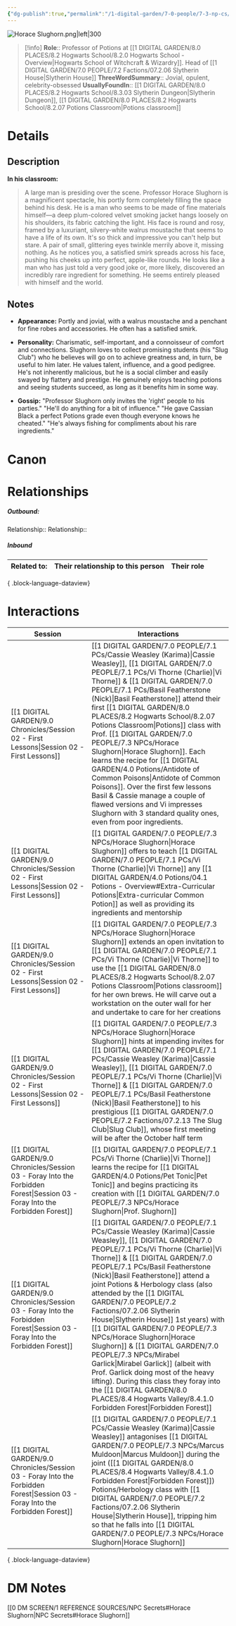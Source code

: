 ```yaml
---
{"dg-publish":true,"permalink":"/1-digital-garden/7-0-people/7-3-np-cs/horace-slughorn/","tags":["#person","hogwarts-faculty","hogwarts","professor","slytherin","slug-club"]}
---
```


![Horace Slughorn.png|left|300](/img/user/1%20DIGITAL%20GARDEN/7.0%20PEOPLE/7.3%20NPCs/Headshots/Horace%20Slughorn.png)
>[!info] 
>**Role**:: Professor of Potions at [[1 DIGITAL GARDEN/8.0 PLACES/8.2 Hogwarts School/8.2.0 Hogwarts School - Overview\|Hogwarts School of Witchcraft & Wizardry]]. Head of [[1 DIGITAL GARDEN/7.0 PEOPLE/7.2 Factions/07.2.06 Slytherin House\|Slytherin House]]
>**ThreeWordSummary**:: Jovial, opulent, celebrity-obsessed
>**UsuallyFoundIn**:: [[1 DIGITAL GARDEN/8.0 PLACES/8.2 Hogwarts School/8.3.03 Slytherin Dungeon\|Slytherin Dungeon]], [[1 DIGITAL GARDEN/8.0 PLACES/8.2 Hogwarts School/8.2.07 Potions Classroom\|Potions classroom]]

# Details

## Description
**In his classroom:**
>A large man is presiding over the scene. Professor Horace Slughorn is a magnificent spectacle, his portly form completely filling the space behind his desk. He is a man who seems to be made of fine materials himself—a deep plum-colored velvet smoking jacket hangs loosely on his shoulders, its fabric catching the light.
>His face is round and rosy, framed by a luxuriant, silvery-white walrus moustache that seems to have a life of its own. It's so thick and impressive you can't help but stare. A pair of small, glittering eyes twinkle merrily above it, missing nothing.
>As he notices you, a satisfied smirk spreads across his face, pushing his cheeks up into perfect, apple-like rounds. He looks like a man who has just told a very good joke or, more likely, discovered an incredibly rare ingredient for something. He seems entirely pleased with himself and the world.

## Notes
- **Appearance:** Portly and jovial, with a walrus moustache and a penchant for fine robes and accessories. He often has a satisfied smirk.
    
- **Personality:** Charismatic, self-important, and a connoisseur of comfort and connections. Slughorn loves to collect promising students (his "Slug Club") who he believes will go on to achieve greatness and, in turn, be useful to him later. He values talent, influence, and a good pedigree. He's not inherently malicious, but he is a social climber and easily swayed by flattery and prestige. He genuinely enjoys teaching potions and seeing students succeed, as long as it benefits him in some way.
    
- **Gossip:** "Professor Slughorn only invites the 'right' people to his parties." "He'll do anything for a bit of influence." "He gave Cassian Black a perfect Potions grade even though everyone knows he cheated." "He's always fishing for compliments about his rare ingredients."


# Canon

# Relationships
##### Outbound:
Relationship::
Relationship::

##### Inbound
| Related to: | Their relationship to this person | Their role |
| ----------- | --------------------------------- | ---------- |

{ .block-language-dataview}

# Interactions

| Session                                                                                                                           | Interactions                                                                                                                                                                                                                                                                                                                                                                                                                                                   |
| --------------------------------------------------------------------------------------------------------------------------------- | -------------------------------------------------------------------------------------------------------------------------------------------------------------------------------------------------------------------------------------------------------------------------------------------------------------------------------------------------------------------------------------------------------------------------------------------------------------- |
| [[1 DIGITAL GARDEN/9.0 Chronicles/Session 02 - First Lessons\|Session 02 - First Lessons]]                                     | [[1 DIGITAL GARDEN/7.0 PEOPLE/7.1 PCs/Cassie Weasley (Karima)\|Cassie Weasley]], [[1 DIGITAL GARDEN/7.0 PEOPLE/7.1 PCs/Vi Thorne (Charlie)\|Vi Thorne]] & [[1 DIGITAL GARDEN/7.0 PEOPLE/7.1 PCs/Basil Featherstone (Nick)\|Basil Featherstone]] attend their first [[1 DIGITAL GARDEN/8.0 PLACES/8.2 Hogwarts School/8.2.07 Potions Classroom\|Potions]] class with Prof. [[1 DIGITAL GARDEN/7.0 PEOPLE/7.3 NPCs/Horace Slughorn\|Horace Slughorn]]. Each learns the recipe for [[1 DIGITAL GARDEN/4.0 Potions/Antidote of Common Poisons\|Antidote of Common Poisons]]. Over the first few lessons Basil & Cassie manage a couple of flawed versions and Vi impresses Slughorn with 3 standard quality ones, even from poor ingredients. |
| [[1 DIGITAL GARDEN/9.0 Chronicles/Session 02 - First Lessons\|Session 02 - First Lessons]]                                     | [[1 DIGITAL GARDEN/7.0 PEOPLE/7.3 NPCs/Horace Slughorn\|Horace Slughorn]] offers to teach [[1 DIGITAL GARDEN/7.0 PEOPLE/7.1 PCs/Vi Thorne (Charlie)\|Vi Thorne]] any [[1 DIGITAL GARDEN/4.0 Potions/04.1 Potions - Overview#Extra-Curricular Potions\|Extra-curricular Common Potion]] as well as providing its ingredients and mentorship                                                                                                                                                                                                                                            |
| [[1 DIGITAL GARDEN/9.0 Chronicles/Session 02 - First Lessons\|Session 02 - First Lessons]]                                     | [[1 DIGITAL GARDEN/7.0 PEOPLE/7.3 NPCs/Horace Slughorn\|Horace Slughorn]] extends an open invitation to [[1 DIGITAL GARDEN/7.0 PEOPLE/7.1 PCs/Vi Thorne (Charlie)\|Vi Thorne]] to use the [[1 DIGITAL GARDEN/8.0 PLACES/8.2 Hogwarts School/8.2.07 Potions Classroom\|Potions classroom]] for her own brews. He will carve out a workstation on the outer wall for her and undertake to care for her creations                                                                                                                                                                                           |
| [[1 DIGITAL GARDEN/9.0 Chronicles/Session 02 - First Lessons\|Session 02 - First Lessons]]                                     | [[1 DIGITAL GARDEN/7.0 PEOPLE/7.3 NPCs/Horace Slughorn\|Horace Slughorn]] hints at impending invites for [[1 DIGITAL GARDEN/7.0 PEOPLE/7.1 PCs/Cassie Weasley (Karima)\|Cassie Weasley]], [[1 DIGITAL GARDEN/7.0 PEOPLE/7.1 PCs/Vi Thorne (Charlie)\|Vi Thorne]] & [[1 DIGITAL GARDEN/7.0 PEOPLE/7.1 PCs/Basil Featherstone (Nick)\|Basil Featherstone]] to his prestigious [[1 DIGITAL GARDEN/7.0 PEOPLE/7.2 Factions/07.2.13 The Slug Club\|Slug Club]], whose first meeting will be after the October half term                                                                                                                                                        |
| [[1 DIGITAL GARDEN/9.0 Chronicles/Session 03 - Foray Into the Forbidden Forest\|Session 03 - Foray Into the Forbidden Forest]] | [[1 DIGITAL GARDEN/7.0 PEOPLE/7.1 PCs/Vi Thorne (Charlie)\|Vi Thorne]] learns the recipe for [[1 DIGITAL GARDEN/4.0 Potions/Pet Tonic\|Pet Tonic]] and begins practicing its creation with [[1 DIGITAL GARDEN/7.0 PEOPLE/7.3 NPCs/Horace Slughorn\|Prof. Slughorn]]                                                                                                                                                                                                                                                                                                             |
| [[1 DIGITAL GARDEN/9.0 Chronicles/Session 03 - Foray Into the Forbidden Forest\|Session 03 - Foray Into the Forbidden Forest]] | [[1 DIGITAL GARDEN/7.0 PEOPLE/7.1 PCs/Cassie Weasley (Karima)\|Cassie Weasley]], [[1 DIGITAL GARDEN/7.0 PEOPLE/7.1 PCs/Vi Thorne (Charlie)\|Vi Thorne]] & [[1 DIGITAL GARDEN/7.0 PEOPLE/7.1 PCs/Basil Featherstone (Nick)\|Basil Featherstone]] attend a joint Potions & Herbology class (also attended by the [[1 DIGITAL GARDEN/7.0 PEOPLE/7.2 Factions/07.2.06 Slytherin House\|Slytherin House]] 1st years) with [[1 DIGITAL GARDEN/7.0 PEOPLE/7.3 NPCs/Horace Slughorn\|Horace Slughorn]] & [[1 DIGITAL GARDEN/7.0 PEOPLE/7.3 NPCs/Mirabel Garlick\|Mirabel Garlick]] (albeit with Prof. Garlick doing most of the heavy lifting). During this class they foray into the [[1 DIGITAL GARDEN/8.0 PLACES/8.4 Hogwarts Valley/8.4.1.0 Forbidden Forest\|Forbidden Forest]]    |
| [[1 DIGITAL GARDEN/9.0 Chronicles/Session 03 - Foray Into the Forbidden Forest\|Session 03 - Foray Into the Forbidden Forest]] | [[1 DIGITAL GARDEN/7.0 PEOPLE/7.1 PCs/Cassie Weasley (Karima)\|Cassie Weasley]] antagonises [[1 DIGITAL GARDEN/7.0 PEOPLE/7.3 NPCs/Marcus Muldoon\|Marcus Muldoon]] during the joint ([[1 DIGITAL GARDEN/8.0 PLACES/8.4 Hogwarts Valley/8.4.1.0 Forbidden Forest\|Forbidden Forest]]) Potions/Herbology class with [[1 DIGITAL GARDEN/7.0 PEOPLE/7.2 Factions/07.2.06 Slytherin House\|Slytherin House]], tripping him so that he falls into [[1 DIGITAL GARDEN/7.0 PEOPLE/7.3 NPCs/Horace Slughorn\|Horace Slughorn]]                                                                                                                                                                                 |

{ .block-language-dataview}

# DM Notes

[[0 DM SCREEN/1 REFERENCE SOURCES/NPC Secrets#Horace Slughorn\|NPC Secrets#Horace Slughorn]]